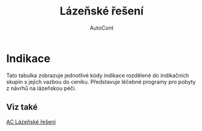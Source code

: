﻿---
    title: "Lázeňské řešení"
    author: AutoCont
    ms.date: 04/30/2018
    ms.topic: article
    ms.prod: dynamics-nav-2017
    ms.contentlocale: cs-cz
    ms.lasthandoff: 04/30/2018
---

# Indikace

Tato tabulka zobrazuje jednotlivé kódy indikace rozdělené do indikačních skupin s jejich vazbou do ceníku. Představuje léčebné programy pro pobyty z návrhů na lázeňskou péči. 


## <a name="see-also"></a>Viz také
[AC Lázeňské řešení](ac-spa-solution.md)